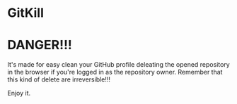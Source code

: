 # GitKill
# DANGER!!! 
It's made for easy clean your GitHub profile deleating the opened repository in the browser if you're logged in as the repository owner.
Remember that this kind of delete are irreversible!!!

Enjoy it.
